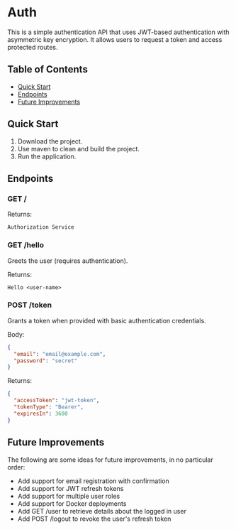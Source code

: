 # Auth

This is a simple authentication API that uses JWT-based authentication with asymmetric key encryption. It allows users to request a token and access protected routes.

## Table of Contents

- [Quick Start](#quick-start)
- [Endpoints](#endpoints)
- [Future Improvements](#future-improvements)

## Quick Start

1. Download the project.
2. Use maven to clean and build the project.
3. Run the application.

## Endpoints

### GET /

Returns:

```
Authorization Service
```

### GET /hello

Greets the user (requires authentication).

Returns:

```
Hello <user-name>
```

### POST /token

Grants a token when provided with basic authentication credentials.

Body:

```json
{
  "email": "email@example.com",
  "password": "secret"
}
```

Returns:

```json
{
  "accessToken": "jwt-token",
  "tokenType": "Bearer",
  "expiresIn": 3600
}
```

## Future Improvements

The following are some ideas for future improvements, in no particular order:

- Add support for email registration with confirmation
- Add support for JWT refresh tokens
- Add support for multiple user roles
- Add support for Docker deployments
- Add GET /user to retrieve details about the logged in user
- Add POST /logout to revoke the user's refresh token
